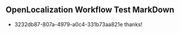 ## OpenLocalization Workflow Test MarkDown
* 3232db87-807a-4979-a0c4-331b73aa821e thanks!

<!--HONumber=Sep16_HO1-->


